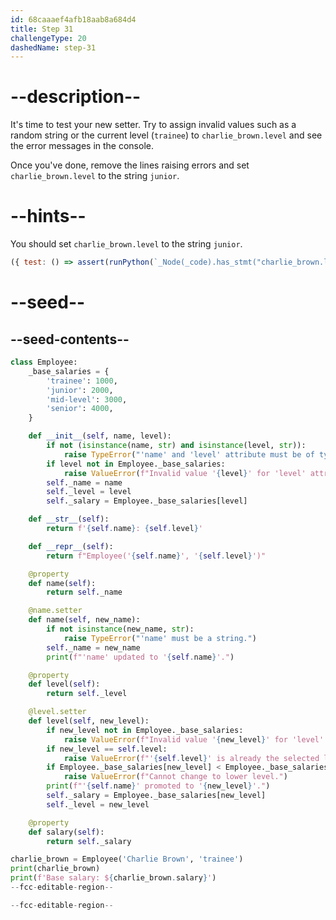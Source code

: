 ```yaml
---
id: 68caaaef4afb18aab8a684d4
title: Step 31
challengeType: 20
dashedName: step-31
---
```


# --description--

It's time to test your new setter. Try to assign invalid values such as a random string or the current level (`trainee`) to `charlie_brown.level` and see the error messages in the console.

Once you've done, remove the lines raising errors and set `charlie_brown.level` to the string `junior`.

# --hints--

You should set `charlie_brown.level` to the string `junior`.

```js
({ test: () => assert(runPython(`_Node(_code).has_stmt("charlie_brown.level = 'junior'")`)) })
```

# --seed--

## --seed-contents--

```py
class Employee:
    _base_salaries = {
        'trainee': 1000,
        'junior': 2000,
        'mid-level': 3000,
        'senior': 4000,
    }

    def __init__(self, name, level):
        if not (isinstance(name, str) and isinstance(level, str)):
            raise TypeError("'name' and 'level' attribute must be of type 'str'.")
        if level not in Employee._base_salaries:
            raise ValueError(f"Invalid value '{level}' for 'level' attribute.")
        self._name = name
        self._level = level
        self._salary = Employee._base_salaries[level]

    def __str__(self):
        return f'{self.name}: {self.level}'

    def __repr__(self):
        return f"Employee('{self.name}', '{self.level}')"

    @property
    def name(self):
        return self._name

    @name.setter
    def name(self, new_name):
        if not isinstance(new_name, str):
            raise TypeError("'name' must be a string.")
        self._name = new_name
        print(f"'name' updated to '{self.name}'.")

    @property
    def level(self):
        return self._level

    @level.setter
    def level(self, new_level):
        if new_level not in Employee._base_salaries:
            raise ValueError(f"Invalid value '{new_level}' for 'level' attribute.")
        if new_level == self.level:
            raise ValueError(f"'{self.level}' is already the selected level.")
        if Employee._base_salaries[new_level] < Employee._base_salaries[self.level]:
            raise ValueError(f"Cannot change to lower level.")
        print(f"'{self.name}' promoted to '{new_level}'.")
        self._salary = Employee._base_salaries[new_level]
        self._level = new_level

    @property
    def salary(self):
        return self._salary

charlie_brown = Employee('Charlie Brown', 'trainee')
print(charlie_brown)
print(f'Base salary: ${charlie_brown.salary}')
--fcc-editable-region--

--fcc-editable-region--
```
